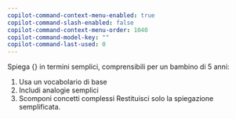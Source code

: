 ```yaml
---
copilot-command-context-menu-enabled: true
copilot-command-slash-enabled: false
copilot-command-context-menu-order: 1040
copilot-command-model-key: ""
copilot-command-last-used: 0
---
```

Spiega {} in termini semplici, comprensibili per un bambino di 5 anni:
1. Usa un vocabolario di base
2. Includi analogie semplici
3. Scomponi concetti complessi
Restituisci solo la spiegazione semplificata.